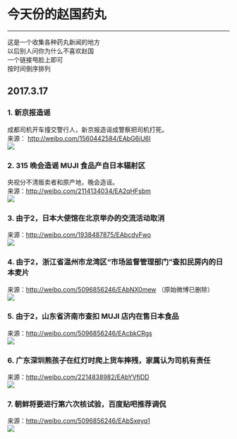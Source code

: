 ﻿# 今天份的赵国药丸  


---

这是一个收集各种药丸新闻的地方  
以后别人问你为什么不喜欢赵国  
一个链接甩脸上即可  
按时间倒序排列  

## 2017.3.17
### 1. 新京报造谣
成都司机开车撞交警行人，新京报造谣成警察把司机打死。  
来源： http://weibo.com/1560442584/EAbG6jU6I  
![](https://github.com/chinese-pill/chinese-pill/raw/master/img/20170317/1.png)

### 2. 315 晚会造谣 MUJI 食品产自日本辐射区
央视分不清贩卖者和原产地，晚会造谣。  
来源：http://weibo.com/2114134034/EA2qHFsbm  
![](https://github.com/chinese-pill/chinese-pill/raw/master/img/20170317/7.png)

### 3. 由于2，日本大使馆在北京举办的交流活动取消
来源：http://weibo.com/1938487875/EAbcdyFwo  
![](https://github.com/chinese-pill/chinese-pill/raw/master/img/20170317/2.png)

### 4. 由于2，浙江省温州市龙湾区“市场监督管理部门”查扣民房内的日本麦片
来源：http://weibo.com/5096856246/EAbNX0mew （原始微博已删除）  
![](https://github.com/chinese-pill/chinese-pill/raw/master/img/20170317/3.png)

### 5. 由于2，山东省济南市查扣 MUJI 店内在售日本食品
来源：http://weibo.com/5096856246/EAcbkCRgs  
![](https://github.com/chinese-pill/chinese-pill/raw/master/img/20170317/6.png)

### 6. 广东深圳熊孩子在红灯时爬上货车摔残，家属认为司机有责任
来源：http://weibo.com/2214838982/EAbYVfjDD  
![](https://github.com/chinese-pill/chinese-pill/raw/master/img/20170317/4.png)

### 7. 朝鲜将要进行第六次核试验，百度贴吧推荐调侃
来源：http://weibo.com/5096856246/EAbSxeyq1  
![](https://github.com/chinese-pill/chinese-pill/raw/master/img/20170317/5.png)

